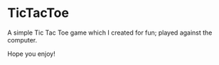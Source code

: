 # TicTacToe

A simple Tic Tac Toe game which I created for fun; played against the computer.

Hope you enjoy!
